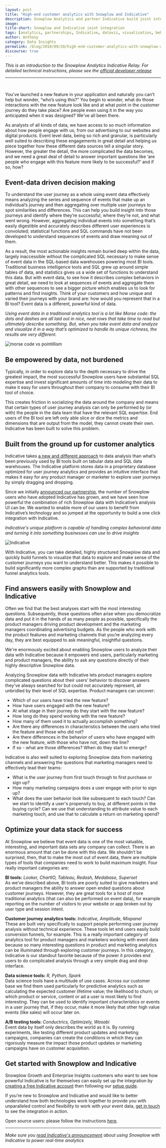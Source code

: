 ```yaml
---
layout: post
title: "High-end customer analytics with Snowplow and Indicative"
description: Snowplow Analytics and partner Indicative build joint integration
image:
title-short: Snowplow and Indicative joint integration
tags: [analytics, partnerships, Indicative, dataviz, visualization, behavioral analytics, customer analytics]
author: Anthony
category: Data Insights
permalink: /blog/2018/09/20/high-end-customer-analytics-with-snowplow-and-indicative/
discourse: true
---
```


*This is an introduction to the Snowplow Analytics Indicative Relay. For detailed technical instructions, please see the [official developer release][technical]*

---
<br>

You've launched a new feature in your application and naturally you can’t help but wonder, “who’s using this?” You begin to wonder, what do those interactions with the new feature look like and at what point in the customer journey do they take place? Are people even using it in the way you anticipated when it was designed? We've all been there.

As analysts of all kinds of data, we have access to so much information about how people engage with us, from our advertising to our websites and digital products. Event level data, being so rich and granular, is particularly well suited to describing these engagements in great detail and helping us piece together how these different data sources tell a singular story. However, the greater the detail, the more complicated the data becomes, and we need a great deal of detail to answer important questions like ‘are people who engage with this feature more likely to be successful?’ and if so, how?

<h2 id="data driven decision making">Event-data driven decision making</h2>

To understand the user journey as a whole using event data effectively means analyzing the series and sequence of events that make up an individual’s journey and then aggregating over multiple user journeys to spot similarities and differences. This can help you build insight into those journeys and identify where they’re successful, where they’re not, and what went wrong. However, aggregating individual events into something that’s easily digestible and accurately describes different user experiences is convoluted; statistical functions and SQL commands have not been developed to understand sequences of events and draw meaning out of them.

As a result, the most actionable insights remain buried deep within the data, largely inaccessible without the complicated SQL necessary to make sense of event data in the SQL-based data warehouses powering most BI tools. Traditional business intelligence tools and SQL grew up around simple tables of data, and statistics gives us a wide set of functions to understand this data. But with event data, to see how it describes complex behaviors in great detail, we need to look at sequences of events and aggregate them with other sequences to see a bigger picture which enables us to look for patterns and find insights. Think of your customers and how unique and varied their journeys with your brand are: how would you represent that in a BI tool? Event data is a different, powerful kind of data.

*Using event data in a traditional analytics tool is a lot like Morse code: the dots and dashes are all laid out in nice, neat rows that take time to read but ultimately describe something. But, when you take event data and analyze and visualize it in a way that’s optimized to handle its unique richness, the results are very different.*

![morse code vs pointillism][morse]

<h2 id="be empowered by data">Be empowered by data, not burdened</h2>

Typically, in order to explore data to the depth necessary to drive the greatest impact, the most successful Snowplow users have substantial SQL expertise and invest significant amounts of time into modeling their data to make it easy for users throughout their company to consume with their BI tool of choice.

This creates friction in socializing the data around the company and means that certain types of user journey analysis can only be performed by (or with) the people in the data team that have the relevant SQL expertise. End users of the BI tool are left only able slice or dice the metrics and dimensions that are output from the model, they cannot create their own. Indicative has been built to solve this problem.

<h2 id="customer analytics tool">Built from the ground up for customer analytics</h2>

Indicative takes [a new and different approach][partnership] to data analysis than what’s been previously used by BI tools built on tabular data and SQL data warehouses. The Indicative platform stores data in a proprietary database optimized for user journey analytics and provides an intuitive interface that makes it easy for any product manager or marketer to explore user journeys by simply dragging and dropping.

Since we initially [announced our partnership][snowplow-partnership], the number of Snowplow users who have adopted Indicative has grown, and we have seen how powerful the combination of rich Snowplow data with Indicative’s analysis UI can be. We wanted to enable more of our users to benefit from Indicative’s technology and so jumped at the opportunity to build a one click integration with Indicative.

*Indicative's unique platform is capable of handling complex behavioral data and turning it into something businesses can use to drive insights*

![Indicative][indicative-plat]

With Indicative, you can take detailed, highly structured Snowplow data and quickly build funnels to visualize that data to explore and make sense of the customer journeys you want to understand better. This makes it possible to build significantly more complex graphs than are supported by traditional funnel analytics tools.

<h2 id="answer questions with data">Find answers easily with Snowplow and Indicative</h2>

Often we find that the best analyses start with the most interesting questions. Subsequently, those questions often arise when you democratize data and put it in the hands of as many people as possible, specifically the product managers driving product development and the marketing managers coordinating advertising budgets. As the people who work with the product features and marketing channels that you’re analyzing every day, they are best equipped to ask meaningful, insightful questions.

We're enormously excited about enabling Snowplow users to analyze their data with Indicative because it empowers end users, particularly marketing and product managers, the ability to ask any questions directly of their highly descriptive Snowplow data.

Analyzing Snowplow data with Indicative lets product managers explore complicated questions about their users’ behavior to discover answers they’ve always searched for but could not accurately represent, all unbridled by their level of SQL expertise. Product managers can uncover:

* Which of our users have tried the new feature?
* How have users engaged with the new feature?
* At what stage in their journey do they start with the new feature?
* How long do they spend working with the new feature?
* How many of them used it to actually accomplish something?
* Are there any differences in characteristics between the users who tried the feature and those who did not?
* Are there differences in the behavior of users who have engaged with the new feature, with those who have not, down the line?
* If so - what are those differences? When do they start to emerge?

Indicative is also well suited to exploring Snowplow data from marketing channels and answering the questions that marketing managers need to effectively lead their teams:

* What is the user journey from first touch through to first purchase or sign up?
* How many marketing campaigns does a user engage with prior to sign up?
* What does the user behavior look like subsequent to each touch? Can we start to identify a user's propensity to buy, at different points in the buying cycle? Can we use that understanding to attribute value to each marketing touch, and use that to calculate a return on marketing spend?

<h2 id="effective use of data">Optimize your data stack for success</h2>

At Snowplow we believe that event data is one of the most valuable, interesting, and important data sets any company can collect. There is an enormous amount that can be done with this data. We shouldn’t be surprised, then, that to make the most out of event data, there are multiple types of tools that companies need to work to build maximum insight. Four really important categories are:

**BI tools:** *Looker, ChartIO, Tableau, Redash, Medabase, Superset*
<br>
As we’ve described above, BI tools are poorly suited to give marketers and product managers the ability to answer open ended questions about customer journeys. However, they are great tools for a host of more traditional analytics (that can also be performed on event data), for example reporting on the number of visitors to your website or app broken out by user type and session intent.

**Customer journey analytics tools:** *Indicative, Amplitude, Mixpanel*
<br>
These are built very specifically to support people performing user journey analysis without technical experience. These tools let end users easily build conversion funnels, for example. This is a really important category of analytics tool for product managers and marketers working with event data because so many interesting questions in product and marketing analytics can be illuminated through exploring customer journeys. In this category, Indicative is our standout favorite because of the power it provides end users to do complicated analysis through a very simple drag and drop interface.

**Data science tools:** *R, Python, Spark*
<br>
Data science tools have a multitude of use cases. Across our customer base we find them used particularly for predictive analytics such as calculating the expected customer lifetime value; the likelihood to churn; or which product or service, content or ad a user is most likely to find interesting. They can be used to identify important characteristics or events in a user journey that, if they occur, make it more likely that other high value events (like sales) will occur later on.

**A/B testing tools:** *Conductrics, Optimizely, Wasabi*
<br>
Event data by itself only describes the world as it is. By running experiments, like testing different product updates and marketing campaigns, companies can create the conditions in which they can rigorously measure the impact those product updates or marketing campaigns have on customer acquisition.

<h2 id="get started">Get started with Snowplow and Indicative</h2>

Snowplow Growth and Enterprise Insights customers who want to see how powerful Indicative is for themselves can easily set up the integration by [creating a free Indicative account][indicative-landing] then following our [setup guide][snowplow-doc].

If you’re new to Snowplow and Indicative and would like to better understand how both technologies work together to provide you with unparalleled control and flexibility to work with your event data, [get in touch][demo] to see the integration in action.

Open source users: please follow the instructions [here][docs].

---
*Make sure you [read Indicative's announcement][indicative-announcement] about using Snowplow with Indicative to power real-time analytics*


[technical]: https://snowplowanalytics.com/blog/2018/09/20/snowplow-indicative-relay-released/

[partnership]: https://www.indicative.com/blog/insight-data-science-snowplow-analytics-indicative-partnership/?utm_source=partners&utm_medium=snowplow&utm_campaign=partnershipannouncement

[snowplow-partnership]: https://snowplowanalytics.com/blog/2018/03/22/analyzing-behavioral-data-with-indicative-and-snowplow/

[morse]: /assets/img/blog/2018/09/morse-code-pointillism.jpg

[indicative-plat]: /assets/img/blog/2018/09/indicative-plat.png

[indicative-landing]: https://www.indicative.com/snowplow?utm_source=partners&utm_medium=snowplow&utm_campaign=integration

[snowplow-doc]: https://docs.snowplowanalytics.com/snowplow-insights/setup/indicative-integration-overview/

[demo]: https://snowplowanalytics.com/request-demo/?utm_source=snp-blog&utm_medium=demo-link&utm_content=snowplow-indicative-relay

[docs]: https://support.indicative.com/hc/en-us/articles/360015380991

[indicative-announcement]: https://www.indicative.com/blog/real-time-data-analysis-efficient-business/?utm_source=partners&utm_medium=snowplow&utm_campaign=relayannouncement
